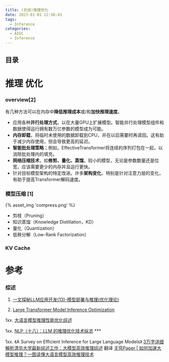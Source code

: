 ```yaml
---
title: (总结)推理优化
date: 2023-01-01 22:58:43
tags:
  - Inference
categories: 
  - AIGC
  - Inference 
---
```


<p></p>
<!-- more -->

## 目录
<!-- toc -->

# 推理 优化
### overview[2]
有几种方法可以在内存中**降低推理成本**或/和**加快推理速度**。
- 应用各种**并行处理方式**，以在大量GPU上扩展模型。智能并行处理模型组件和数据使得运行拥有数万亿参数的模型成为可能。
- **内存卸载**，将临时未使用的数据卸载到CPU，并在以后需要时再读回。这有助于减少内存使用，但会导致更高的延迟。
- **智能批处理策略**；例如，EffectiveTransformer将连续的序列打包在一起，以消除批处理内的填充。
- **网络压缩技术**，如**修剪、量化、蒸馏**。较小的模型，无论是参数数量还是位宽，应该需要更少的内存并且运行更快。
- 针对目标模型架构的特定改进。许多**架构变化**，特别是针对注意力层的变化，有助于提高Transformer解码速度。

### 模型压缩 [1]

{% asset_img 'compress.png' %}

+ 剪枝（Pruning）
+ 知识蒸馏（Knowledge Distillation，KD）
+ 量化（Quantization）
+ 低秩分解（Low-Rank Factorization）

### KV Cache


# 参考
### 综述
1. [一文探秘LLM应用开发(13)-模型部署与推理(优化理论) ](https://mp.weixin.qq.com/s/glPPSqHjsnDjC0DZSuuPzA) 

2. [Large Transformer Model Inference Optimization ](https://lilianweng.github.io/posts/2023-01-10-inference-optimization/)

1xx. [大语言模型推理性能优化综述](https://zhuanlan.zhihu.com/p/656485997)

1xx. [NLP（十八）：LLM 的推理优化技术纵览](https://zhuanlan.zhihu.com/p/642412124) *** 

1xx. 《A Survey on Efficient Inference for Large Language Models》 
[3万字详细解析清华大学最新综述工作：大模型高效推理综述](https://mp.weixin.qq.com/s/U9ESiWehnoKc9SnDz7DVKg) 翻译
[无穹Paper | 如何加速大模型推理？一图读懂大语言模型高效推理技术](https://mp.weixin.qq.com/s/V1dXQquifP7uHGU7QxP-Lg) 




